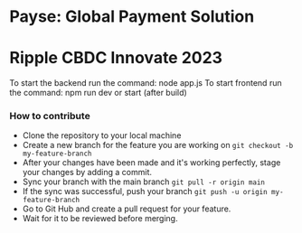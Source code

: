 # Payse: Global Payment Solution
# Ripple CBDC Innovate 2023

To start the backend run the command: node app.js
To start frontend run the command: npm run dev or start (after build)

### How to contribute
- Clone the repository to your local machine
- Create a new branch for the feature you are working on `git checkout -b my-feature-branch`
- After your changes have been made and it's working perfectly, stage your changes by adding a commit.
- Sync your branch with the main branch `git pull -r origin main`
- If the sync was successful, push your branch `git push -u origin my-feature-branch`
- Go to Git Hub and create a pull request for your feature.
- Wait for it to be reviewed before merging.
